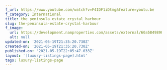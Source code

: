 ```yaml
---
f_url: https://www.youtube.com/watch?v=F4IDF1iDtmg&feature=youtu.be
f_category: International
title: the peninsula estate crystal harbour
slug: the-peninsula-estate-crystal-harbour
f_image:
  url: https://development.nanproperties.com/assets/external/60a5849890dcf1eedc4738ee_02.jpeg
  alt: null
updated-on: '2021-05-19T21:35:20.730Z'
created-on: '2021-05-19T21:35:20.730Z'
published-on: '2021-05-19T22:05:47.033Z'
layout: '[luxury-listings-page].html'
tags: luxury-listings-page
---
```



